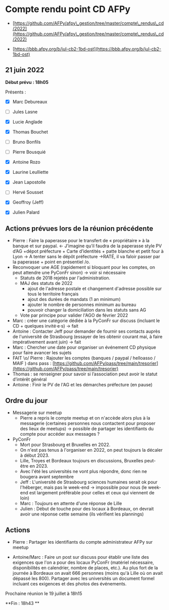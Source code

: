 
# Compte rendu point CD AFPy



- [https://github.com/AFPy/afpy\_gestion/tree/master/compte\_rendus\_cd/2022](https://github.com/AFPy/afpy\_gestion/tree/master/compte\_rendus\_cd/2022)

- [https://bbb.afpy.org/b/jul-cb2-1bd-ost](https://bbb.afpy.org/b/jul-cb2-1bd-ost)



## 21 juin 2022



**Début prévu : 18h05**



Présents :

- [X] Marc Debureaux
- [ ] Jules Lasne
- [X] Lucie Anglade
- [X] Thomas Bouchet
- [ ] Bruno Bonfils
- [ ] Pierre Bousquié
- [X] Antoine Rozo
- [X] Laurine Leulliette
- [X] Jean Lapostolle



- [ ] Hervé Sousset
- [x] Geoffroy (Jeff)
- [x] Julien Palard





## Actions prévues lors de la réunion précédente

   * Pierre : Faire la paperasse pour le transfert de « propriétaire » à la banque et sur paypal. ← J’imagine qu’il faudra de la paperasse style PV d’AG  +dépot préfecture + Carte d’identités + patte blanche et petit four à Lyon -> A tenter sans le dépôt préfecture  →RATÉ, il va faloir passer par la paperasse + point en présentiel /o\.
   * Reconvoquer une AGE (rapidement si bloquant pour les comptes, on peut attendre une PyConFr sinon) → voir si nécessaire
       * Statuts de 2018 rejetés par l'administration.
       * MAJ des statuts de 2022 
           * ajout de l'adresse postale et changement d'adresse possible sur tous le territoire français
           * ajout des durées de mandats (1 an minimum)
           * ajouter le nombre de personnes minimum au bureau
           * pouvoir changer la domiciliation dans les statuts sans AG
       * Vote par principe pour valider l'AGO de février 2022
   * Marc : créer une catégorie dédiée à la PyConFr sur discuss (incluant le CD + quelques invité·e·s) → fait
   * Antoine : Contacter Jeff pour demander de fournir ses contacts auprès de l'université de Strasbourg (essayer de les obtenir courant mai, à faire impérativement avant juin) → fait
   * Marc : Chercher une date pour organiser un événement CD physique pour faire avancer les sujets
   * FAIT \o/ Pierre : Rajouter les comptes (banques / paypal / helloasso  / MAIF ) dans pass : [https://github.com/AFPy/pass/tree/main/tresorier](https://github.com/AFPy/pass/tree/main/tresorier)
   * Thomas : se renseigner pour savoir si l’association peut avoir le statut d’intérêt général
   * Antoine : Finir le PV de l'AG et les démarches préfecture (en pause)




## Ordre du jour

   * Messagerie sur meetup
       * Pierre a repris le compte meetup et on n'accède alors plus à la messagerie (certaines personnes nous contactent pour proposer des lieux de meetups) → possible de partager les identifiants du compte pour accéder aux messages ?
   * PyConFr
       * Mort pour Strasbourg et Bruxelles en 2022.
       * On n'est pas tenus à l'organiser en 2022, on peut toujours la décaler à début 2023.
       * Lille, Troyes et Bordeaux toujours en discussions, Bruxelles peut-être en 2023.
       * Avec l'été les universités ne vont plus répondre, donc rien ne bougera avant septembre
       * Jeff : L'université de Strasbourg sciences humaines serait ok pour l'héberger, mais pas le week-end → impossible pour nous (le week-end est largement préférable pour celles et ceux qui viennent de loin)
       * Marc : Toujours en attente d'une réponse de Lille
       * Julien : Début de touche pour des locaux à Bordeaux, on devrait avoir une réponse cette semaine (ils vérifient les plannings)




## Actions

- Pierre : Partager les identifiants du compte administrateur AFPy sur meetup

- Antoine/Marc : Faire un post sur discuss pour établir une liste des exigences que l'on a pour des locaux PyConFr (matériel nécessaire, disponibilités en calendrier, nombre de places, etc.). Au plus fort de la journée à Bordeaux on avait 666 personnes (moins qu'à Lille où on avait dépassé les 800). Partager avec les universités un document formel incluant ces exigences et des photos des événements.



Prochaine réunion le 19 juillet à 18h15



**Fin : 18h43 **
